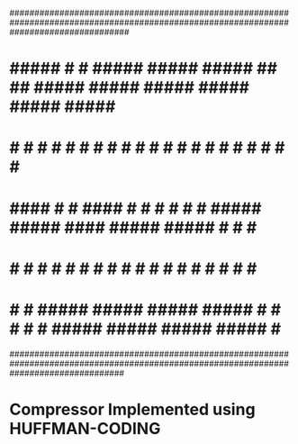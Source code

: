 ########################################################################################################################################
#   #####   #   #       #####       #####   #####   ##             ##   #####   #####   #####   #####     #####     #####   #####
#   #       #   #       #           #       #   #   #   #       #   #   #   #   #   #   #       #         #         #   #   #   #
#   ####    #   #       ####        #       #   #   #       #       #   #####   #####   ####    #####     #####     #   #   #   #
#   #       #   #       #           #       #   #   #               #   #       # #     #           #         #     #   #   # #
#   #       #   #####   #####       #####   #####   #               #   #       #   #   #####   #####     #####     #####   #   #
#######################################################################################################################################

# Compressor Implemented using HUFFMAN-CODING